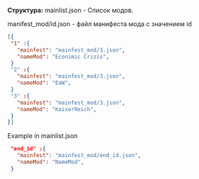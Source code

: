 **Структура:**
  mainlist.json - Список модов.

  manifest_mod/id.json - файл манифеста мода с значением id

```json
[{ 
 "1" :{
   "mainfest": "mainfest_mod/3.json",
   "nameMod": "Econimic Crisis", 
 }
 "2" :{
   "mainfest": "mainfest_mod/3.json",
   "nameMod": "EaW", 
 }
 "3" :{
   "mainfest": "mainfest_mod/3.json",
   "nameMod": "KaiserReich", 
 }
}]
```

Example in mainlist.json
```json
 "end_id" :{
   "mainfest": "mainfest_mod/end_id.json",
   "nameMod": "NameMod", 
 }
